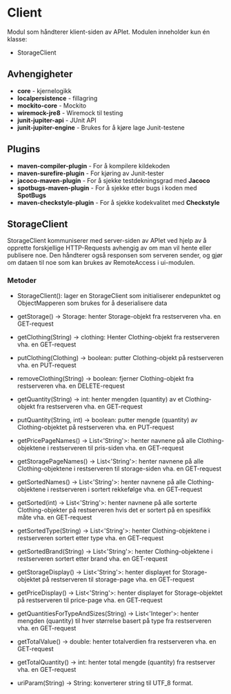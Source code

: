 # Client

Modul som håndterer klient-siden av APIet.
Modulen inneholder kun én klasse:

- StorageClient

## Avhengigheter

- **core** - kjernelogikk
- **localpersistence** - fillagring
- **mockito-core** - Mockito
- **wiremock-jre8** - Wiremock til testing
- **junit-jupiter-api** - JUnit API
- **junit-jupiter-engine** - Brukes for å kjøre lage Junit-testene

## Plugins

- **maven-compiler-plugin** - For å kompilere kildekoden
- **maven-surefire-plugin** - For kjøring av Junit-tester
- **jacoco-maven-plugin** - For å sjekke testdekningsgrad med **Jacoco**
- **spotbugs-maven-plugin** - For å sjekke etter bugs i koden med **SpotBugs**
- **maven-checkstyle-plugin** - For å sjekke kodekvalitet med **Checkstyle**

## StorageClient

StorageClient kommuniserer med server-siden av APIet ved hjelp av å opprette forskjellige HTTP-Requests avhengig av om man vil hente eller publisere noe. Den håndterer også responsen som serveren sender, og gjør om dataen til noe som kan brukes av RemoteAccess i ui-modulen.

### Metoder

- StorageClient(): lager en StorageClient som initialiserer endepunktet og ObjectMapperen som brukes for å deserialisere data

- getStorage() -> Storage: henter Storage-objekt fra restserveren vha. en GET-request

- getClothing(String) -> clothing: Henter Clothing-objekt fra restserveren vha. en GET-request

- putClothing(Clothing) -> boolean: putter Clothing-objekt på restserveren vha. en PUT-request

- removeClothing(String) -> boolean: fjerner Clothing-objekt fra restserveren vha. en DELETE-request

- getQuantity(String) -> int: henter mengden (quantity) av et Clothing-objekt fra restserveren vha. en GET-request

- putQuantity(String, int) -> boolean: putter mengde (quantity) av Clothing-objektet på restserveren vha. en PUT-request 

- getPricePageNames() -> List<'String'>: henter navnene på alle Clothing-objektene i restserveren til pris-siden vha. en GET-request

- getStoragePageNames() -> List<'String'>: henter navnene på alle Clothing-objektene i restserveren til storage-siden vha. en GET-request

- getSortedNames() -> List<'String'>: henter navnene på alle Clothing-objektene i restserveren i sortert rekkefølge vha. en GET-request

- getSorted(int) -> List<'String'>: henter navnene på alle sorterte Clothing-objekter på restserveren hvis det er sortert på en spesifikk måte vha. en GET-request

- getSortedType(String) -> List<'String'>: henter Clothing-objektene i restserveren sortert etter type vha. en GET-request

- getSortedBrand(String) -> List<'String'>: henter Clothing-objektene i restserveren sortert etter brand vha. en GET-request

- getStorageDisplay() -> List<'String'>: henter displayet for Storage-objektet på restserveren til storage-page vha. en GET-request

- getPriceDisplay() -> List<'String'>: henter displayet for Storage-objektet på restserveren til price-page vha. en GET-request

- getQuantitiesForTypeAndSizes(String) -> List<'Integer'>: henter mengden (quantity) til hver størrelse basert på type fra restserveren vha. en GET-request

- getTotalValue() -> double: henter totalverdien fra restserveren vha. en GET-request

- getTotalQuantity() -> int: henter total mengde (quantity) fra restserver vha. en GET-request

- uriParam(String) -> String: konverterer string til UTF_8 format.